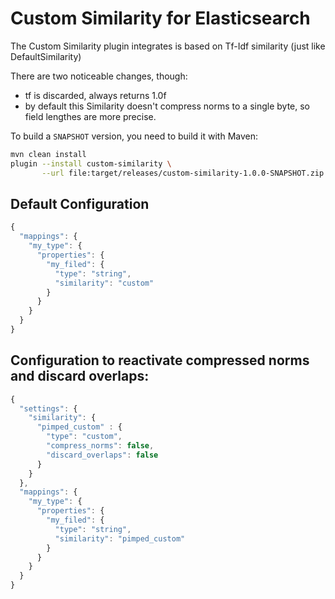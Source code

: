 Custom Similarity for Elasticsearch
===================================

The Custom Similarity plugin integrates is based on Tf-Idf similarity (just like DefaultSimilarity)

There are two noticeable changes, though:
- tf is discarded, always returns 1.0f
- by default this Similarity doesn't compress norms to a single byte, so field lengthes are more precise.


To build a `SNAPSHOT` version, you need to build it with Maven:

```bash
mvn clean install
plugin --install custom-similarity \
       --url file:target/releases/custom-similarity-1.0.0-SNAPSHOT.zip
```


Default Configuration
---------------------


```js
{
  "mappings": {
    "my_type": {
      "properties": {
        "my_filed": {
          "type": "string",
          "similarity": "custom"
        }
      }
    }
  }
}
```

Configuration to reactivate compressed norms and discard overlaps:
------------------------------------------------------------------


```js
{
  "settings": {
    "similarity": {
      "pimped_custom" : {
        "type": "custom",
        "compress_norms": false,
        "discard_overlaps": false
      }
    }
  },
  "mappings": {
    "my_type": {
      "properties": {
        "my_filed": {
          "type": "string",
          "similarity": "pimped_custom"
        }
      }
    }
  }
}
```

